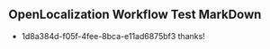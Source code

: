 ## OpenLocalization Workflow Test MarkDown
* 1d8a384d-f05f-4fee-8bca-e11ad6875bf3 thanks!

<!--HONumber=Jul16_HO3-->


